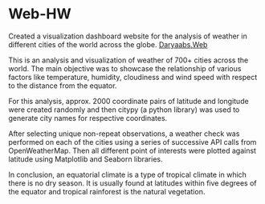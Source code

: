 # Web-HW

Created a visualization dashboard website for the analysis of weather in different cities of the world across the globe.
[Daryaabs.Web](/html/index.html)

This is an analysis and visualization of weather of 700+ cities across the world. The main objective was to showcase the relationship of various factors like temperature, humidity, cloudiness and wind speed with respect to the distance from the equator. 

For this analysis, approx. 2000 coordinate pairs of latitude and longitude were created randomly and then citypy (a python library) was used to generate city names for respective coordinates.

After selecting unique non-repeat observations, a weather check was performed on each of the cities using a series of successive API calls from OpenWeatherMap. Then all different point of interests were plotted against latitude using Matplotlib and Seaborn libraries.

In conclusion, an equatorial climate is a type of tropical climate in which there is no dry season. It is usually found at latitudes within five degrees of the equator and tropical rainforest is the natural vegetation.
